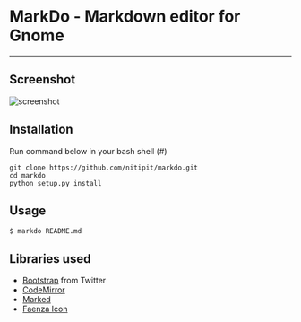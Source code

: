 # MarkDo - Markdown editor for Gnome
---
## Screenshot
![screenshot](https://raw.github.com/nitipit/markdo/master/doc/screenshot.png)

## Installation
Run command below in your bash shell (#)
```
git clone https://github.com/nitipit/markdo.git
cd markdo
python setup.py install
```
## Usage
```
$ markdo README.md
```
## Libraries used
- [Bootstrap](http://twitter.github.com/bootstrap/) from Twitter
- [CodeMirror](http://codemirror.net/)
- [Marked](https://github.com/chjj/marked/)
- [Faenza Icon](http://tiheum.deviantart.com/art/Faenza-Icons-173323228)